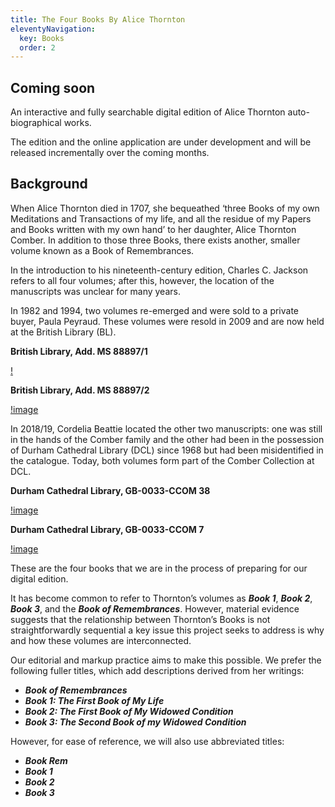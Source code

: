 ```yaml
---
title: The Four Books By Alice Thornton
eleventyNavigation:
  key: Books
  order: 2
---
```


## Coming soon

An interactive and fully searchable digital edition
of Alice Thornton auto-biographical works.

The edition and the online application are under development and will be released incrementally over the coming months.

## Background

When Alice Thornton died in 1707, she bequeathed ‘three Books of my own Meditations and Transactions of my life, and all the residue of my Papers and Books written with my own hand’ to her daughter, Alice Thornton Comber. In addition to those three Books, there exists another, smaller volume known as a Book of Remembrances.

In the introduction to his nineteenth-century edition, Charles C. Jackson refers to all four volumes; after this, however, the location of the manuscripts was unclear for many years.

In 1982 and 1994, two volumes re-emerged and were sold to a private buyer, Paula Peyraud. These volumes were resold in 2009 and are now held at the British Library (BL).

**British Library, Add. MS 88897/1**

[!](path/to/file.jpg)


**British Library, Add. MS 88897/2**

[!image](path/to/file.jpg)

In 2018/19, Cordelia Beattie located the other two manuscripts: one was still in the hands of the Comber family and the other had been in the possession of Durham Cathedral Library (DCL) since 1968 but had been misidentified in the catalogue. Today, both volumes form part of the Comber Collection at DCL.

**Durham Cathedral Library, GB-0033-CCOM 38**

[!image](path/to/file.jpg)

**Durham Cathedral Library, GB-0033-CCOM 7**

[!image](path/to/file.jpg)


These are the four books that we are in the process of preparing for our digital edition.

It has become common to refer to Thornton’s volumes as ***Book 1***, ***Book 2***, ***Book 3***, and the ***Book of Remembrances***. However, material evidence suggests that the relationship between Thornton’s Books is not straightforwardly sequential a key issue this project seeks to address is why and how these volumes are interconnected.

Our editorial and markup practice aims to make this possible. We prefer the following fuller titles, which add descriptions derived from her writings:
- ***Book of Remembrances***
- ***Book 1: The First Book of My Life***
- ***Book 2: The First Book of My Widowed Condition***
- ***Book 3: The Second Book of my Widowed Condition***

However, for ease of reference, we will also use abbreviated titles:
- ***Book Rem***
- ***Book 1***
- ***Book 2***
- ***Book 3***
